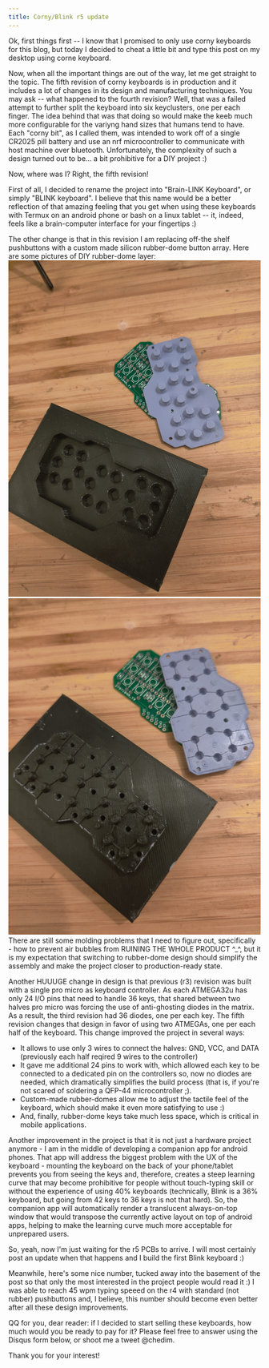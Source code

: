 ```yaml
---
title: Corny/Blink r5 update
---
```


Ok, first things first -- I know that I promised to only use corny keyboards for this blog, 
but today I decided to cheat a little bit and type this post on my desktop using corne keyboard.

Now, when all the important things are out of the way, let me get straight to the topic. 
The fifth revision of corny keyboards is in production and it includes a lot of changes in its 
design and manufacturing techniques. You may ask -- what happened to the fourth revision? Well, 
that was a failed attempt to further split the keyboard into six keyclusters, one per each finger.
The idea behind that was that doing so would make the keeb much more configurable for the variyng
hand sizes that humans tend to have. Each "corny bit", as I called them, was intended to work off of 
a single CR2025 pill battery and use an nrf microcontroller to communicate with host machine over 
bluetooth. Unfortunately, the complexity of such a design turned out to be... a bit prohibitive 
for a DIY project :)

Now, where was I? Right, the fifth revision!

First of all, I decided to rename the project into "Brain-LINK Keyboard", or simply "BLINK keyboard". 
I believe that this name would be a better reflection of that amazing feeling that you get 
when using these keyboards with Termux on an android phone or bash on a linux tablet -- it, indeed, feels like 
a brain-computer interface for your fingertips :) 

The other change is that in this revision I am replacing off-the shelf pushbuttons with a custom made 
silicon rubber-dome button array. Here are some pictures of DIY rubber-dome layer:
![rubber dome top](/static/img/IMG_20200609_234158.jpg)
![rubber dome bottom](/static/img/IMG_20200609_234218.jpg)
There are still some molding problems that I need to figure out, specifically - how to prevent air bubbles
from RUINING THE WHOLE PRODUCT ^_^, but it is my expectation that switching to rubber-dome design should 
simplify the assembly and make the project closer to production-ready state.

Another HUUUGE change in design is that previous (r3) revision was built with a single pro micro as keyboard controller. 
As each ATMEGA32u has only 24 I/O pins that need to handle 36 keys, that shared between two halves pro micro 
was forcing the use of anti-ghosting diodes in the matrix. As a result, the third revision had 36 diodes, one per each key.
The fifth revision changes that design in favor of using two ATMEGAs, one per each half of the keyboard. 
This change improved the project in several ways:

* It allows to use only 3 wires to connect the halves: GND, VCC, and DATA (previously each half reqired 9 wires to the controller)
* It gave me additional 24 pins to work with, which allowed each key to be connected to a dedicated pin on the controllers so,
now no diodes are needed, which dramatically simplifies the build process (that is, if you're not scared of soldering 
a QFP-44 microcontroller ;).
* Custom-made rubber-domes allow me to adjust the tactile feel of the keyboard, which should make it even more satisfying to use :)
* And, finally, rubber-dome keys take much less space, which is critical in mobile applications.

Another improvement in the project is that it is not just a hardware project anymore - I am in the middle of developing a
companion app for android phones. That app will address the biggest problem with the UX of the keyboard - mounting the keyboard
on the back of your phone/tablet prevents you from seeing the keys and, therefore, creates a steep learning curve that may become 
prohibitive for people without touch-typing skill or without the experience of using 40% keyboards 
(technically, Blink is a 36% keyboard, but going from 42 keys to 36 keys is not that hard). So, the companion app will automatically 
render a translucent always-on-top window that would transpose the currently active layout on top of android apps, helping to make 
the learning curve much more acceptable for unprepared users.

So, yeah, now I'm just waiting for the r5 PCBs to arrive. I will most certainly post an update when that happens and I build the first 
Blink keyboard :) 

Meanwhile, here's some nice number, tucked away into the basement of the post so that only the most interested in the 
project people would read it :) I was able to reach 45 wpm typing speeed on the r4 with standard (not rubber) pushbuttons and,
I believe, this number should become even better after all these design improvements.

QQ for you, dear reader: if I decided to start selling these keyboards, how much would you be ready to pay for it? Please feel free to answer using the Disqus form below, or shoot me a tweet @chedim.

Thank you for your interest!
